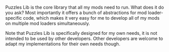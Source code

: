 Puzzles Lib is the core library that all my mods need to run. What does it do you ask? Most importantly it offers a bunch of abstractions for mod loader-specific code, which makes it very easy for me to develop all of my mods on multiple mod loaders simultaneously.

Note that Puzzles Lib is specifically designed for my own needs, it is not intended to be used by other developers. Other developers are welcome to adapt my implementations for their own needs though.